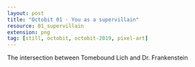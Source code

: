 ```yaml
---
layout: post
title: "Octobit 01 · You as a supervillain"
resource: 01_supervillain
extension: png
tag: [still, octobit, octobit-2019, pixel-art]
---
```


The intersection between Tomebound Lich and Dr. Frankenstein